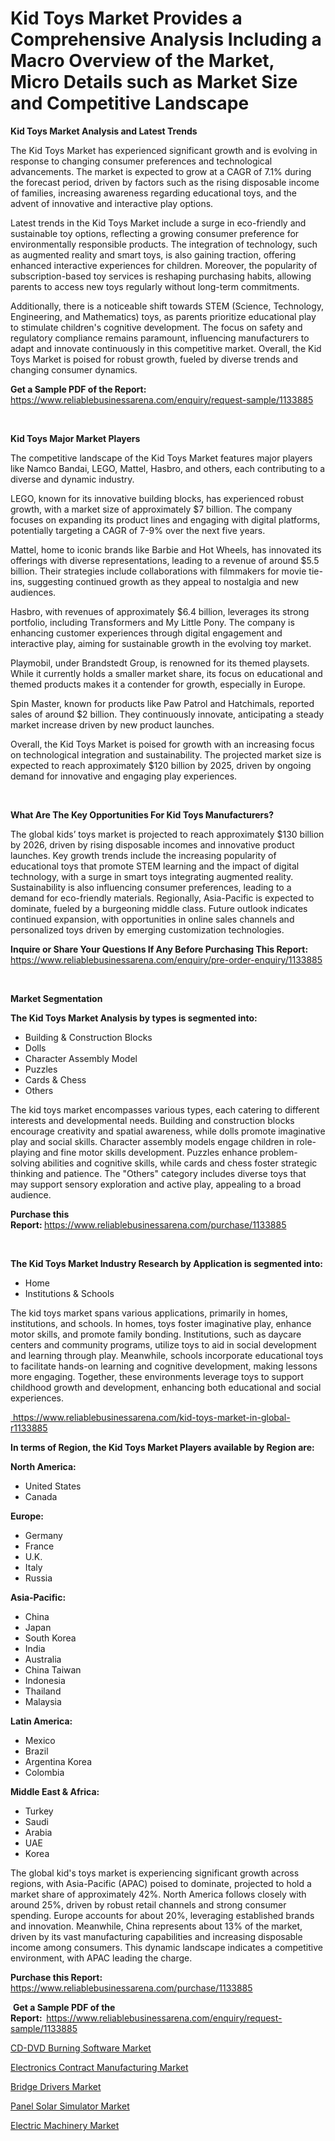<p><h1>Kid Toys Market Provides a Comprehensive Analysis Including a Macro Overview of the Market, Micro Details such as Market Size and Competitive Landscape</h1></p><p><strong>Kid Toys Market Analysis and Latest Trends</strong></p>
<p><p>The Kid Toys Market has experienced significant growth and is evolving in response to changing consumer preferences and technological advancements. The market is expected to grow at a CAGR of 7.1% during the forecast period, driven by factors such as the rising disposable income of families, increasing awareness regarding educational toys, and the advent of innovative and interactive play options.</p><p>Latest trends in the Kid Toys Market include a surge in eco-friendly and sustainable toy options, reflecting a growing consumer preference for environmentally responsible products. The integration of technology, such as augmented reality and smart toys, is also gaining traction, offering enhanced interactive experiences for children. Moreover, the popularity of subscription-based toy services is reshaping purchasing habits, allowing parents to access new toys regularly without long-term commitments.</p><p>Additionally, there is a noticeable shift towards STEM (Science, Technology, Engineering, and Mathematics) toys, as parents prioritize educational play to stimulate children's cognitive development. The focus on safety and regulatory compliance remains paramount, influencing manufacturers to adapt and innovate continuously in this competitive market. Overall, the Kid Toys Market is poised for robust growth, fueled by diverse trends and changing consumer dynamics.</p></p>
<p><strong>Get a Sample PDF of the Report:&nbsp;</strong> <a href="https://www.reliablebusinessarena.com/enquiry/request-sample/1133885?utm_campaign=1172&utm_medium=2&utm_source=Github&utm_content=ia&utm_term=08102024&utm_id=kid-toys">https://www.reliablebusinessarena.com/enquiry/request-sample/1133885</a></p>
<p>&nbsp;</p>
<p><strong>Kid Toys Major Market Players</strong></p>
<p><p>The competitive landscape of the Kid Toys Market features major players like Namco Bandai, LEGO, Mattel, Hasbro, and others, each contributing to a diverse and dynamic industry. </p><p>LEGO, known for its innovative building blocks, has experienced robust growth, with a market size of approximately $7 billion. The company focuses on expanding its product lines and engaging with digital platforms, potentially targeting a CAGR of 7-9% over the next five years.</p><p>Mattel, home to iconic brands like Barbie and Hot Wheels, has innovated its offerings with diverse representations, leading to a revenue of around $5.5 billion. Their strategies include collaborations with filmmakers for movie tie-ins, suggesting continued growth as they appeal to nostalgia and new audiences.</p><p>Hasbro, with revenues of approximately $6.4 billion, leverages its strong portfolio, including Transformers and My Little Pony. The company is enhancing customer experiences through digital engagement and interactive play, aiming for sustainable growth in the evolving toy market.</p><p>Playmobil, under Brandstedt Group, is renowned for its themed playsets. While it currently holds a smaller market share, its focus on educational and themed products makes it a contender for growth, especially in Europe. </p><p>Spin Master, known for products like Paw Patrol and Hatchimals, reported sales of around $2 billion. They continuously innovate, anticipating a steady market increase driven by new product launches.</p><p>Overall, the Kid Toys Market is poised for growth with an increasing focus on technological integration and sustainability. The projected market size is expected to reach approximately $120 billion by 2025, driven by ongoing demand for innovative and engaging play experiences.</p></p>
<p>&nbsp;</p>
<p><strong>What Are The Key Opportunities For Kid Toys Manufacturers?</strong></p>
<p><p>The global kids’ toys market is projected to reach approximately $130 billion by 2026, driven by rising disposable incomes and innovative product launches. Key growth trends include the increasing popularity of educational toys that promote STEM learning and the impact of digital technology, with a surge in smart toys integrating augmented reality. Sustainability is also influencing consumer preferences, leading to a demand for eco-friendly materials. Regionally, Asia-Pacific is expected to dominate, fueled by a burgeoning middle class. Future outlook indicates continued expansion, with opportunities in online sales channels and personalized toys driven by emerging customization technologies.</p></p>
<p><strong>Inquire or Share Your Questions If Any Before Purchasing This Report:</strong> <a href="https://www.reliablebusinessarena.com/enquiry/pre-order-enquiry/1133885?utm_campaign=1172&utm_medium=2&utm_source=Github&utm_content=ia&utm_term=08102024&utm_id=kid-toys">https://www.reliablebusinessarena.com/enquiry/pre-order-enquiry/1133885</a></p>
<p>&nbsp;</p>
<p><strong>Market Segmentation</strong></p>
<p><strong>The Kid Toys Market Analysis by types is segmented into:</strong></p>
<p><ul><li>Building & Construction Blocks</li><li>Dolls</li><li>Character Assembly Model</li><li>Puzzles</li><li>Cards & Chess</li><li>Others</li></ul></p>
<p><p>The kid toys market encompasses various types, each catering to different interests and developmental needs. Building and construction blocks encourage creativity and spatial awareness, while dolls promote imaginative play and social skills. Character assembly models engage children in role-playing and fine motor skills development. Puzzles enhance problem-solving abilities and cognitive skills, while cards and chess foster strategic thinking and patience. The "Others" category includes diverse toys that may support sensory exploration and active play, appealing to a broad audience.</p></p>
<p><strong>Purchase this Report:&nbsp;</strong><a href="https://www.reliablebusinessarena.com/purchase/1133885?utm_campaign=1172&utm_medium=2&utm_source=Github&utm_content=ia&utm_term=08102024&utm_id=kid-toys">https://www.reliablebusinessarena.com/purchase/1133885</a></p>
<p>&nbsp;</p>
<p><strong>The Kid Toys Market Industry Research by Application is segmented into:</strong></p>
<p><ul><li>Home</li><li>Institutions & Schools</li></ul></p>
<p><p>The kid toys market spans various applications, primarily in homes, institutions, and schools. In homes, toys foster imaginative play, enhance motor skills, and promote family bonding. Institutions, such as daycare centers and community programs, utilize toys to aid in social development and learning through play. Meanwhile, schools incorporate educational toys to facilitate hands-on learning and cognitive development, making lessons more engaging. Together, these environments leverage toys to support childhood growth and development, enhancing both educational and social experiences.</p></p>
<p><a href="https://www.reliablebusinessarena.com/kid-toys-market-in-global-r1133885?utm_campaign=1172&utm_medium=2&utm_source=Github&utm_content=ia&utm_term=08102024&utm_id=kid-toys">&nbsp;https://www.reliablebusinessarena.com/kid-toys-market-in-global-r1133885</a></p>
<p><strong>In terms of Region, the Kid Toys Market Players available by Region are:</strong></p>
<p>
    <p> <strong> North America: </strong>
        <ul>
            <li>United States</li>
            <li>Canada</li>
        </ul>
        </p> 
    <p> <strong> Europe: </strong>
        <ul>
            <li>Germany</li>
            <li>France</li>
            <li>U.K.</li>
            <li>Italy</li>
            <li>Russia</li>
        </ul>
        </p> 
    <p> <strong> Asia-Pacific: </strong>
        <ul>
            <li>China</li>
            <li>Japan</li>
            <li>South Korea</li>
            <li>India</li>
            <li>Australia</li>
            <li>China Taiwan</li>
            <li>Indonesia</li>
            <li>Thailand</li>
            <li>Malaysia</li>
        </ul>
        </p> 
    <p> <strong> Latin America: </strong>
        <ul>
            <li>Mexico</li>
            <li>Brazil</li>
            <li>Argentina Korea</li>
            <li>Colombia</li>
        </ul>
        </p> 
    <p> <strong> Middle East & Africa: </strong>
        <ul>
            <li>Turkey</li>
            <li>Saudi</li>
            <li>Arabia</li>
            <li>UAE</li>
            <li>Korea</li>
        </ul>
    </p>
    </p>
<p><p>The global kid's toys market is experiencing significant growth across regions, with Asia-Pacific (APAC) poised to dominate, projected to hold a market share of approximately 42%. North America follows closely with around 25%, driven by robust retail channels and strong consumer spending. Europe accounts for about 20%, leveraging established brands and innovation. Meanwhile, China represents about 13% of the market, driven by its vast manufacturing capabilities and increasing disposable income among consumers. This dynamic landscape indicates a competitive environment, with APAC leading the charge.</p></p>
<p><strong>Purchase this Report: </strong><a href="https://www.reliablebusinessarena.com/purchase/1133885?utm_campaign=1172&utm_medium=2&utm_source=Github&utm_content=ia&utm_term=08102024&utm_id=kid-toys">https://www.reliablebusinessarena.com/purchase/1133885</a></p>
<p>&nbsp;<strong>Get a Sample PDF of the Report:&nbsp;&nbsp;</strong><a href="https://www.reliablebusinessarena.com/enquiry/request-sample/1133885?utm_campaign=1172&utm_medium=2&utm_source=Github&utm_content=ia&utm_term=08102024&utm_id=kid-toys">https://www.reliablebusinessarena.com/enquiry/request-sample/1133885</a></p>
<p><strong></strong></p>
<p><p><a href="https://github.com/julyju69/Market-Research-Report-List-5/blob/main/cd-dvd-burning-software-market.md?utm_campaign=1172&utm_medium=2&utm_source=Github&utm_content=ia&utm_term=08102024&utm_id=kid-toys">CD-DVD Burning Software Market</a></p><p><a href="https://www.linkedin.com/pulse/electronics-contract-manufacturing-market-dynamics-application-jeyqe?utm_campaign=1172&utm_medium=2&utm_source=Github&utm_content=ia&utm_term=08102024&utm_id=kid-toys">Electronics Contract Manufacturing Market</a></p><p><a href="https://www.linkedin.com/pulse/future-trends-global-bridge-drivers-market-insights-analysis-aes3f?utm_campaign=1172&utm_medium=2&utm_source=Github&utm_content=ia&utm_term=08102024&utm_id=kid-toys">Bridge Drivers Market</a></p><p><a href="https://issuu.com/reportprime-2/docs/panel-solar-simulator-market-size-2_c6283bf98508ad?utm_campaign=1172&utm_medium=2&utm_source=Github&utm_content=ia&utm_term=08102024&utm_id=kid-toys">Panel Solar Simulator Market</a></p><p><a href="https://www.linkedin.com/pulse/global-electric-machinery-nexus-sector-confluences-regional-hsl3f?utm_campaign=1172&utm_medium=2&utm_source=Github&utm_content=ia&utm_term=08102024&utm_id=kid-toys">Electric Machinery Market</a></p></p>